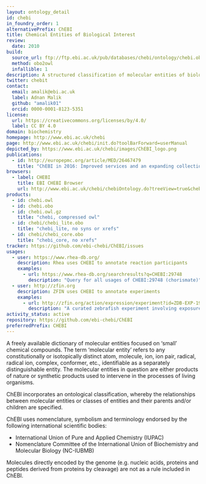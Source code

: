 ```yaml
---
layout: ontology_detail
id: chebi
in_foundry_order: 1
alternativePrefix: ChEBI
title: Chemical Entities of Biological Interest
review:
  date: 2010
build:
  source_url: ftp://ftp.ebi.ac.uk/pub/databases/chebi/ontology/chebi.obo
  method: obo2owl
  infallible: 1
description: A structured classification of molecular entities of biological interest focusing on 'small' chemical compounds.
twitter: chebit
contact:
  email: amalik@ebi.ac.uk
  label: Adnan Malik
  github: "amalik01"
  orcid: 0000-0001-8123-5351
license:
  url: https://creativecommons.org/licenses/by/4.0/
  label: CC BY 4.0
domain: biochemistry
homepage: http://www.ebi.ac.uk/chebi
page: http://www.ebi.ac.uk/chebi/init.do?toolBarForward=userManual
depicted_by: https://www.ebi.ac.uk/chebi/images/ChEBI_logo.png
publications:
  - id: http://europepmc.org/article/MED/26467479
    title: "ChEBI in 2016: Improved services and an expanding collection of metabolites."
browsers:
  - label: CHEBI
    title: EBI CHEBI Browser
    url: http://www.ebi.ac.uk/chebi/chebiOntology.do?treeView=true&chebiId=CHEBI:24431#graphView
products:
  - id: chebi.owl
  - id: chebi.obo
  - id: chebi.owl.gz
    title: "chebi, compressed owl"
  - id: chebi/chebi_lite.obo
    title: "chebi_lite, no syns or xrefs"
  - id: chebi/chebi_core.obo
    title: "chebi_core, no xrefs"
tracker: https://github.com/ebi-chebi/ChEBI/issues
usages:
  - user: https://www.rhea-db.org/
    description: Rhea uses CHEBI to annotate reaction participants
    examples:
      - url: https://www.rhea-db.org/searchresults?q=CHEBI:29748
        description: "Query for all usages of CHEBI:29748 (chorismate)"
  - user: http://zfin.org
    description: ZFIN uses CHEBI to annotate experiments
    examples:
      - url: http://zfin.org/action/expression/experiment?id=ZDB-EXP-190627-10
        description: "A curated zebrafish experiment involving exposure to (5Z,8Z,14Z)-11,12-dihydroxyicosatrienoic acid (CHEBI:63969)"
activity_status: active
repository: https://github.com/ebi-chebi/ChEBI
preferredPrefix: CHEBI
---
```


A freely available dictionary of molecular entities focused on ‘small’ chemical compounds.
The term ‘molecular entity’ refers to any constitutionally or isotopically distinct atom, molecule, ion, ion pair, radical, radical ion, complex, conformer, etc., identifiable as a separately distinguishable entity. The molecular entities in question are either products of nature or synthetic products used to intervene in the processes of living organisms.

ChEBI incorporates an ontological classification, whereby the relationships between molecular entities or classes of entities and their parents and/or children are specified.

ChEBI uses nomenclature, symbolism and terminology endorsed by the following international scientific bodies:

- International Union of Pure and Applied Chemistry (IUPAC)
- Nomenclature Committee of the International Union of Biochemistry and Molecular Biology (NC-IUBMB)

Molecules directly encoded by the genome (e.g. nucleic acids, proteins and peptides derived from proteins by cleavage) are not as a rule included in ChEBI.
